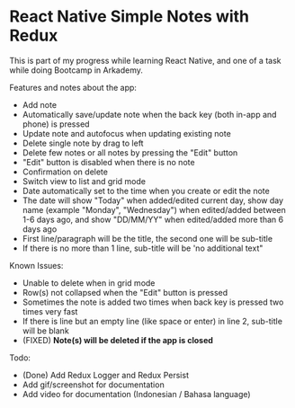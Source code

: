 # React Native Simple Notes with Redux

This is part of my progress while learning React Native, and one of a task while doing Bootcamp in Arkademy.

Features and notes about the app:
- Add note
- Automatically save/update note when the back key (both in-app and phone) is pressed
- Update note and autofocus when updating existing note
- Delete single note by drag to left
- Delete few notes or all notes by pressing the "Edit" button
- "Edit" button is disabled when there is no note
- Confirmation on delete
- Switch view to list and grid mode
- Date automatically set to the time when you create or edit the note
- The date will show "Today" when added/edited current day, show day name (example "Monday", "Wednesday") when edited/added between 1-6 days ago, and show "DD/MM/YY" when edited/added more than 6 days ago
- First line/paragraph will be the title, the second one will be sub-title
- If there is no more than 1 line, sub-title will be 'no additional text"


Known Issues:
- Unable to delete when in grid mode
- Row(s) not collapsed when the "Edit" button is pressed
- Sometimes the note is added two times when back key is pressed two times very fast
- If there is line but an empty line (like space or enter) in line 2, sub-title will be blank
- (FIXED) **Note(s) will be deleted if the app is closed**

Todo:
- (Done) Add Redux Logger and Redux Persist
- Add gif/screenshot for documentation
- Add video for documentation (Indonesian / Bahasa language)